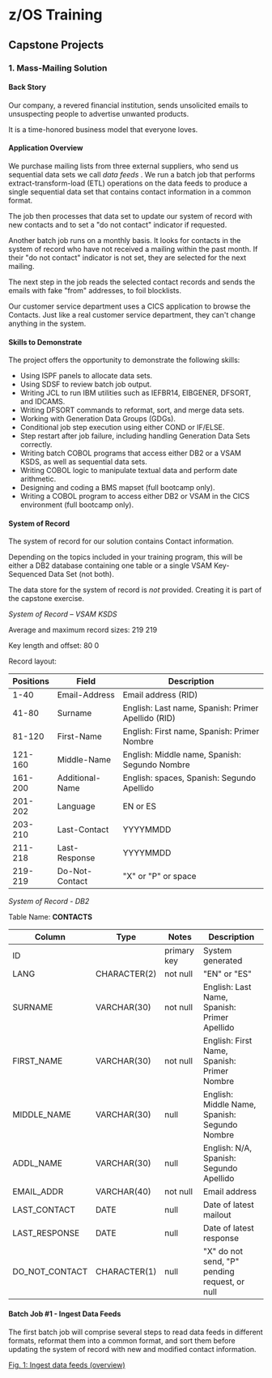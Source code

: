 # z/OS Training 

## Capstone Projects 

### 1. Mass-Mailing Solution 

#### Back Story

Our company, a revered financial institution, sends unsolicited emails to unsuspecting people to advertise unwanted products.

It is a time-honored business model that everyone loves.

#### Application Overview 

We purchase mailing lists from three external suppliers, who send us sequential data sets we call _data feeds_
. 
We run a batch job that performs extract-transform-load (ETL) operations on the data feeds to produce a single sequential data set that contains contact information in a common format.

The job then processes that data set to update our system of record with new contacts and to set a "do not contact" indicator if requested.

Another batch job runs on a monthly basis. It looks for contacts in the system of record who have not received a mailing within the past month. If their "do not contact" indicator is not set, they are selected for the next mailing.

The next step in the job reads the selected contact records and sends the emails with fake "from" addresses, to foil blocklists.

Our customer service department uses a CICS application to browse the Contacts. Just like a real customer service department, they can't change anything in the system.

#### Skills to Demonstrate

The project offers the opportunity to demonstrate the following skills:

- Using ISPF panels to allocate data sets.
- Using SDSF to review batch job output.
- Writing JCL to run IBM utilities such as IEFBR14, EIBGENER, DFSORT, and IDCAMS.
- Writing DFSORT commands to reformat, sort, and merge data sets.
- Working with Generation Data Groups (GDGs).
- Conditional job step execution using either COND or IF/ELSE.
- Step restart after job failure, including handling Generation Data Sets correctly.
- Writing batch COBOL programs that access either DB2 or a VSAM KSDS, as well as sequential data sets.
- Writing COBOL logic to manipulate textual data and perform date arithmetic.
- Designing and coding a BMS mapset (full bootcamp only).
- Writing a COBOL program to access either DB2 or VSAM in the CICS environment (full bootcamp only).

#### System of Record 

The system of record for our solution contains Contact information.

Depending on the topics included in your training program, this will be either a DB2 database containing one table or a single VSAM Key-Sequenced Data Set (not both).

The data store for the system of record is _not_ provided. Creating it is part of the capstone exercise.

_System of Record – VSAM KSDS_

Average and maximum record sizes: 219   219 

Key length and offset: 80   0

Record layout:

| Positions | Field | Description |
| --- | --- | --- |
| 1-40  | Email-Address | Email address (RID) |
| 41-80 | Surname       | English: Last name, Spanish: Primer Apellido (RID) |
| 81-120 | First-Name  | English: First name, Spanish: Primer Nombre |
| 121-160 | Middle-Name | English: Middle name, Spanish: Segundo Nombre |
| 161-200 |	Additional-Name | English: spaces, Spanish: Segundo Apellido |
| 201-202 |	Language | EN or ES | 
| 203-210 |	Last-Contact | YYYYMMDD |
| 211-218 |	Last-Response | YYYYMMDD |
| 219-219 |	Do-Not-Contact | "X" or "P" or space |

_System of Record - DB2_

Table Name: **CONTACTS** 

| Column    | Type        | Notes       | Description |
| ---       | ---         | ---         | --- |
| ID        |             | primary key | System generated |
| LANG      | CHARACTER(2)| not null    | "EN" or "ES" |
| SURNAME   | VARCHAR(30) | not null    | English: Last Name, Spanish: Primer Apellido |
| FIRST_NAME | VARCHAR(30) | not null   | English: First Name, Spanish: Primer Nombre |
| MIDDLE_NAME | VARCHAR(30) | null      | English: Middle Name, Spanish: Segundo Nombre |
| ADDL_NAME | VARCHAR(30) | null        | English: N/A, Spanish: Segundo Apellido |
| EMAIL_ADDR | VARCHAR(40) | not null   | Email address |
| LAST_CONTACT | DATE | null     | Date of latest mailout | 
| LAST_RESPONSE | DATE | null | Date of latest response |
| DO_NOT_CONTACT | CHARACTER(1) | null | "X" do not send, "P" pending request, or null |

#### Batch Job #1 - Ingest Data Feeds 

The first batch job will comprise several steps to read data feeds in different formats, reformat them into a common format, and sort them before updating the system of record with new and modified contact information. 

[Fig. 1: Ingest data feeds (overview)](Mailout_Fig_1.png)

